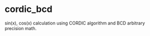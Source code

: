 cordic_bcd
==========

sin(x), cos(x) calculation using CORDIC algorithm and BCD arbitrary precision math.